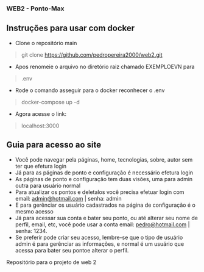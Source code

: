 ### WEB2 - Ponto-Max

## Instruções para usar com docker

- Clone o repositório main
> git clone https://github.com/pedropereira2000/web2.git

- Apos renomeie o arquivo no diretório raiz chamado EXEMPLOEVN para
> .env

- Rode o comando asseguir para o docker reconhecer o .env
> docker-compose up -d

- Agora acesse o link:
> localhost:3000
## Guia para acesso ao site

- Você pode navegar pela páginas, home, tecnologias, sobre, autor sem ter que efetura login
- Já para as páginas de ponto e configuração é necessário efetura login
- As páginas de ponto e configuração tem duas visões, uma para admin outra para usuário normal
- Para atualizar os pontos e deletalos você precisa efetuar login com email: admin@hotmail.com | senha: admin
- E para gerênciar os usuário cadastrados na página de configuração é o mesmo acesso
- Já para acessar sua conta e bater seu ponto, ou até alterar seu nome de perfil, email, etc, você pode usar a conta email: pedro@hotmail.com | senha: 1234.
- Se preferir pode criar seu acesso, lembre-se que o tipo de usuário admin é para gerênciar as informações, e normal é um usuário que acessa para bater seu pontoe alterar o perfil.

Repositório para o projeto de web 2